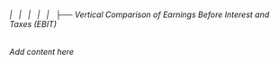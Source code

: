 ###### |   |   |   |   |   ├── Vertical Comparison of Earnings Before Interest and Taxes (EBIT)

*Add content here*